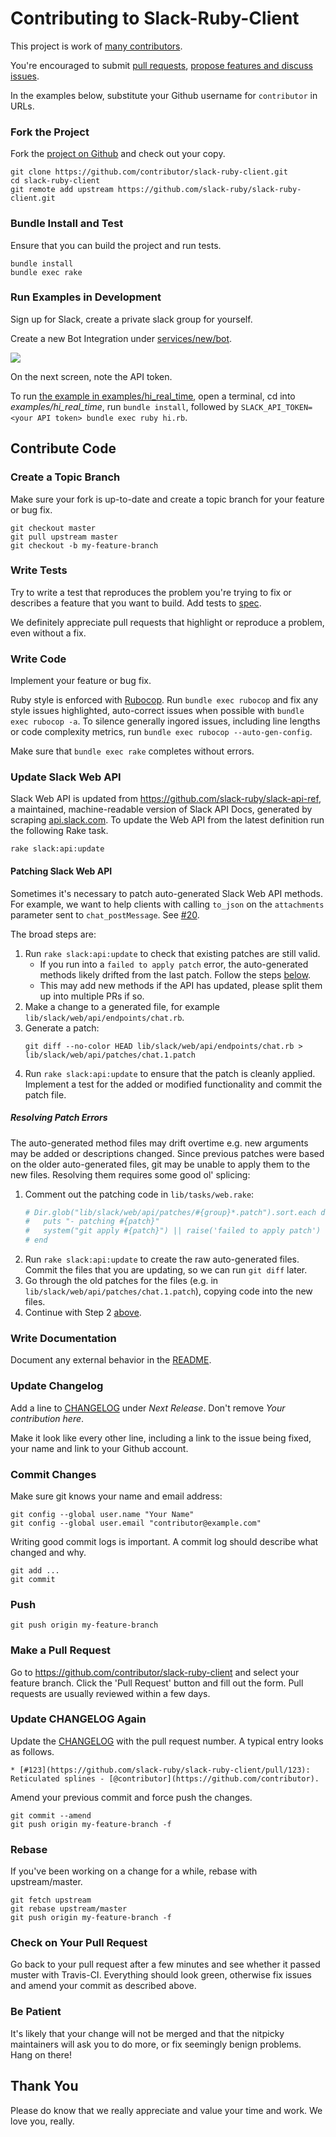 # Contributing to Slack-Ruby-Client

This project is work of [many contributors](https://github.com/slack-ruby/slack-ruby-client/graphs/contributors).

You're encouraged to submit [pull requests](https://github.com/slack-ruby/slack-ruby-client/pulls), [propose features and discuss issues](https://github.com/slack-ruby/slack-ruby-client/issues).

In the examples below, substitute your Github username for `contributor` in URLs.

### Fork the Project

Fork the [project on Github](https://github.com/slack-ruby/slack-ruby-client) and check out your copy.

```
git clone https://github.com/contributor/slack-ruby-client.git
cd slack-ruby-client
git remote add upstream https://github.com/slack-ruby/slack-ruby-client.git
```

### Bundle Install and Test

Ensure that you can build the project and run tests.

```
bundle install
bundle exec rake
```

### Run Examples in Development

Sign up for Slack, create a private slack group for yourself.

Create a new Bot Integration under [services/new/bot](http://slack.com/services/new/bot).

![](screenshots/register-bot.png)

On the next screen, note the API token.

To run [the example in examples/hi_real_time](examples/hi_real_time/hi.rb), open a terminal, cd into _examples/hi_real_time_, run `bundle install`, followed by `SLACK_API_TOKEN=<your API token> bundle exec ruby hi.rb`.

## Contribute Code

### Create a Topic Branch

Make sure your fork is up-to-date and create a topic branch for your feature or bug fix.

```
git checkout master
git pull upstream master
git checkout -b my-feature-branch
```

### Write Tests

Try to write a test that reproduces the problem you're trying to fix or describes a feature that you want to build. Add tests to [spec](spec).

We definitely appreciate pull requests that highlight or reproduce a problem, even without a fix.

### Write Code

Implement your feature or bug fix.

Ruby style is enforced with [Rubocop](https://github.com/bbatsov/rubocop). Run `bundle exec rubocop` and fix any style issues highlighted, auto-correct issues when possible with `bundle exec rubocop -a`. To silence generally ingored issues, including line lengths or code complexity metrics, run `bundle exec rubocop --auto-gen-config`.

Make sure that `bundle exec rake` completes without errors.

### Update Slack Web API

Slack Web API is updated from https://github.com/slack-ruby/slack-api-ref, a maintained, machine-readable version of Slack API Docs, generated by scraping [api.slack.com](https://api.slack.com). To update the Web API from the latest definition run the following Rake task.

```
rake slack:api:update
```

#### Patching Slack Web API

Sometimes it's necessary to patch auto-generated Slack Web API methods. For example, we want to help clients with calling `to_json` on the `attachments` parameter sent to `chat_postMessage`. See [#20](https://github.com/slack-ruby/slack-ruby-client/issues/20).

The broad steps are:
1. Run `rake slack:api:update` to check that existing patches are still valid.
    - If you run into a `failed to apply patch` error, the auto-generated methods likely drifted from the last patch. Follow the steps [below](#resolving-patch-errors).
    - This may add new methods if the API has updated, please split them up into multiple PRs if so.
2. Make a change to a generated file, for example `lib/slack/web/api/endpoints/chat.rb`.
3. Generate a patch:
    ```
    git diff --no-color HEAD lib/slack/web/api/endpoints/chat.rb > lib/slack/web/api/patches/chat.1.patch
    ```
4. Run `rake slack:api:update` to ensure that the patch is cleanly applied. Implement a test for the added or modified functionality and commit the patch file.

##### Resolving Patch Errors

The auto-generated method files may drift overtime e.g. new arguments may be added or descriptions changed. Since previous patches were based on the older auto-generated files, git may be unable to apply them to the new files. Resolving them requires some good ol' splicing:
1. Comment out the patching code in `lib/tasks/web.rake`:
    ```ruby
    # Dir.glob("lib/slack/web/api/patches/#{group}*.patch").sort.each do |patch|
    #   puts "- patching #{patch}"
    #   system("git apply #{patch}") || raise('failed to apply patch')
    # end
    ```
2. Run `rake slack:api:update` to create the raw auto-generated files. Commit the files that you are updating, so we can run `git diff` later.
3. Go through the old patches for the files (e.g. in `lib/slack/web/api/patches/chat.1.patch`), copying code into the new files.
4. Continue with Step 2 [above](#patching-slack-web-api).


### Write Documentation

Document any external behavior in the [README](README.md).

### Update Changelog

Add a line to [CHANGELOG](CHANGELOG.md) under *Next Release*. Don't remove *Your contribution here*.

Make it look like every other line, including a link to the issue being fixed, your name and link to your Github account.

### Commit Changes

Make sure git knows your name and email address:

```
git config --global user.name "Your Name"
git config --global user.email "contributor@example.com"
```

Writing good commit logs is important. A commit log should describe what changed and why.

```
git add ...
git commit
```

### Push

```
git push origin my-feature-branch
```

### Make a Pull Request

Go to https://github.com/contributor/slack-ruby-client and select your feature branch. Click the 'Pull Request' button and fill out the form. Pull requests are usually reviewed within a few days.

### Update CHANGELOG Again

Update the [CHANGELOG](CHANGELOG.md) with the pull request number. A typical entry looks as follows.

```
* [#123](https://github.com/slack-ruby/slack-ruby-client/pull/123): Reticulated splines - [@contributor](https://github.com/contributor).
```

Amend your previous commit and force push the changes.

```
git commit --amend
git push origin my-feature-branch -f
```

### Rebase

If you've been working on a change for a while, rebase with upstream/master.

```
git fetch upstream
git rebase upstream/master
git push origin my-feature-branch -f
```

### Check on Your Pull Request

Go back to your pull request after a few minutes and see whether it passed muster with Travis-CI. Everything should look green, otherwise fix issues and amend your commit as described above.

### Be Patient

It's likely that your change will not be merged and that the nitpicky maintainers will ask you to do more, or fix seemingly benign problems. Hang on there!

## Thank You

Please do know that we really appreciate and value your time and work. We love you, really.
